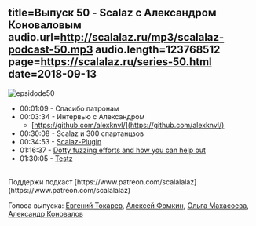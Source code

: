 title=Выпуск 50 - Scalaz c Александром Коноваловым
audio.url=http://scalalaz.ru/mp3/scalalaz-podcast-50.mp3
audio.length=123768512
page=https://scalalaz.ru/series-50.html
date=2018-09-13
----

![epsidode50](img/episode50.jpg)

* 00:01:09 - Спасибо патронам
* 00:03:34 - Интервью с Александром
    * [https://github.com/alexknvl/](https://github.com/alexknvl/)
* 00:30:08 - Scalaz и 300 спартанцзов
* 00:34:53 - [Scalaz-Plugin](https://github.com/scalaz/scalaz-plugin)
* 01:16:37 - [Dotty fuzzing efforts and how you can help out](https://github.com/alexknvl/fuzzball)
* 01:30:05 - [Testz]( https://github.com/scalaz/testz)

<br/>
Поддержи подкаст [https://www.patreon.com/scalalalaz](https://www.patreon.com/scalalalaz)

<br/>

Голоса выпуска:
[Евгений Токарев](https://twitter.com/strobegen),
[Алексей Фомкин](http://github.com/fomkin),
[Ольга Махасоева](https://twitter.com/oli_kitty),
[Александр Коновалов](https://twitter.com/alexknvl)